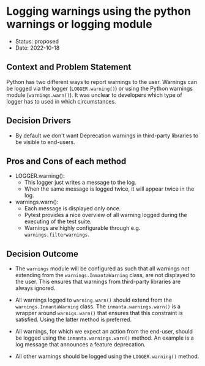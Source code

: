 # Logging warnings using the python warnings or logging module

* Status: proposed
* Date: 2022-10-18

## Context and Problem Statement

Python has two different ways to report warnings to the user. Warnings can be logged via the logger (`LOGGER.warning()`) or using the Python warnings module (`warnings.warn()`). It was unclear to developers which type of logger has to used in which circumstances.

## Decision Drivers

* By default we don't want Deprecation warnings in third-party libraries to be visible to end-users.

## Pros and Cons of each method

* LOGGER.warning():
   * This logger just writes a message to the log.
   * When the same message is logged twice, it will appear twice in the log.
* warnings.warn():
   * Each message is displayed only once.
   * Pytest provides a nice overview of all warning logged during the executing of the test suite.
   * Warnings are highly configurable through e.g. `warnings.filterwarnings`.

## Decision Outcome

- The `warnings` module will be configured as such that all warnings not extending from the `warnings.InmantaWarning` class, are not displayed to the user. This ensures that warnings from third-party libraries are always ignored.
- All warnings logged to `warning.warn()` should extend from the `warnings.InmantaWarning` class. The `inmanta.warnings.warn()` is a wrapper around `warnigs.warn()` that ensures that this constraint is satisfied. Using the latter method is preferred.

- All warnings, for which we expect an action from the end-user, should be logged using the `inmanta.warnings.warn()` method. An example is a log message that announces a feature deprecation.
- All other warnings should be logged using the `LOGGER.warning()` method.

